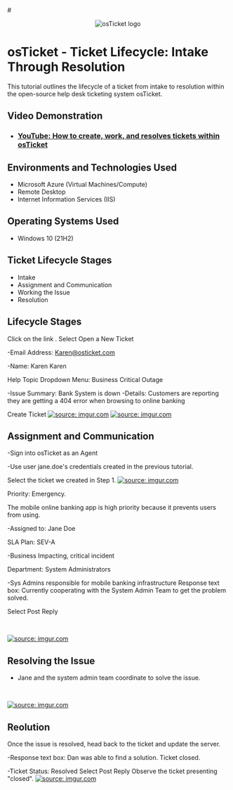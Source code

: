 #<p align="center">
<img src="https://i.imgur.com/Clzj7Xs.png" alt="osTicket logo"/>
</p>

<h1>osTicket - Ticket Lifecycle: Intake Through Resolution</h1>
This tutorial outlines the lifecycle of a ticket from intake to resolution within the open-source help desk ticketing system osTicket.<br />


<h2>Video Demonstration</h2>

- ### [YouTube: How to create, work, and resolves tickets within osTicket](https://https://www.youtube.com/watch?v=5Yxfe85KZGk)

<h2>Environments and Technologies Used</h2>

- Microsoft Azure (Virtual Machines/Compute)
- Remote Desktop
- Internet Information Services (IIS)

<h2>Operating Systems Used </h2>

- Windows 10</b> (21H2)

<h2>Ticket Lifecycle Stages</h2>

- Intake
- Assignment and Communication
- Working the Issue
- Resolution

<h2>Lifecycle Stages</h2>
Click on the link .
Select Open a New Ticket

-Email Address: Karen@osticket.com

-Name: Karen Karen

Help Topic Dropdown Menu: Business Critical Outage

-Issue Summary: Bank System is down
-Details: Customers are reporting they are getting a 404 error when browsing to online banking

Create Ticket
<a href="https://imgur.com/vlBPk7F"><img src="https://i.imgur.com/vlBPk7F.png" title="source: imgur.com" /></a>
<a href="https://imgur.com/fKZ287v"><img src="https://i.imgur.com/fKZ287v.png" title="source: imgur.com" /></a>
<p>

<h2>Assignment and Communication</h2>

-Sign into osTicket as an Agent

-Use user jane.doe's credentials created in the previous tutorial.

Select the ticket we created in Step 1.
<a href="https://imgur.com/2V312mn"><img src="https://i.imgur.com/2V312mn.png" title="source: imgur.com" /></a>
</p>
<p>
Priority: Emergency.

 The mobile online banking app is high priority because it prevents users from using.

  -Assigned to: Jane Doe

  SLA Plan: SEV-A

  -Business Impacting, critical incident

  Department: System Administrators

  -Sys Admins responsible for mobile banking infrastructure
Response text box: Currently cooperating with the System Admin Team to get the problem solved.

  Select Post Reply
</p>

<br />

<p>
<a href="https://imgur.com/mlCDZkG"><img src="https://i.imgur.com/mlCDZkG.png" title="source: imgur.com" /></a>
</p>
<p>
<h2> Resolving the Issue</h2>
  
  - Jane and the system admin team coordinate to solve the issue.
</p>
<br />

<p>
<a href="https://imgur.com/EBlBgN4"><img src="https://i.imgur.com/EBlBgN4.png" title="source: imgur.com" /></a>
</p>
<p>
<h2>Reolution</h2>
Once the issue is resolved, head back to the ticket and update the server.

-Response text box: Dan was able to find a solution. Ticket closed.

-Ticket Status: Resolved
Select Post Reply
Observe the ticket presenting "closed".
<a href="https://imgur.com/rFCRgrK"><img src="https://i.imgur.com/rFCRgrK.png" title="source: imgur.com" /></a>

</p>
<br /> 
